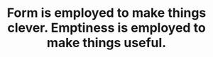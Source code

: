 ---
title: Form is employed to make things clever. Emptiness is employed to make things useful.
tags: daoism opposites truth
star: true
---